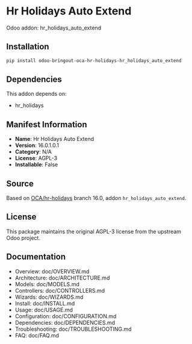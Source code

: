 # Hr Holidays Auto Extend

Odoo addon: hr_holidays_auto_extend

## Installation

```bash
pip install odoo-bringout-oca-hr-holidays-hr_holidays_auto_extend
```

## Dependencies

This addon depends on:
- hr_holidays

## Manifest Information

- **Name**: Hr Holidays Auto Extend
- **Version**: 16.0.1.0.1
- **Category**: N/A
- **License**: AGPL-3
- **Installable**: False

## Source

Based on [OCA/hr-holidays](https://github.com/OCA/hr-holidays) branch 16.0, addon `hr_holidays_auto_extend`.

## License

This package maintains the original AGPL-3 license from the upstream Odoo project.

## Documentation

- Overview: doc/OVERVIEW.md
- Architecture: doc/ARCHITECTURE.md
- Models: doc/MODELS.md
- Controllers: doc/CONTROLLERS.md
- Wizards: doc/WIZARDS.md
- Install: doc/INSTALL.md
- Usage: doc/USAGE.md
- Configuration: doc/CONFIGURATION.md
- Dependencies: doc/DEPENDENCIES.md
- Troubleshooting: doc/TROUBLESHOOTING.md
- FAQ: doc/FAQ.md
